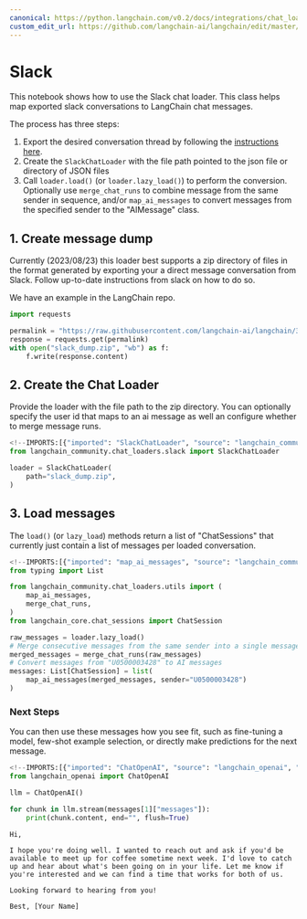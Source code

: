 ```yaml
---
canonical: https://python.langchain.com/v0.2/docs/integrations/chat_loaders/slack/
custom_edit_url: https://github.com/langchain-ai/langchain/edit/master/docs/docs/integrations/chat_loaders/slack.ipynb
---
```


# Slack

This notebook shows how to use the Slack chat loader. This class helps map exported slack conversations to LangChain chat messages.

The process has three steps:
1. Export the desired conversation thread by following the [instructions here](https://slack.com/help/articles/1500001548241-Request-to-export-all-conversations).
2. Create the `SlackChatLoader` with the file path pointed to the json file or directory of JSON files
3. Call `loader.load()` (or `loader.lazy_load()`) to perform the conversion. Optionally use `merge_chat_runs` to combine message from the same sender in sequence, and/or `map_ai_messages` to convert messages from the specified sender to the "AIMessage" class.

## 1. Create message dump

Currently (2023/08/23) this loader best supports a zip directory of files in the format generated by exporting your a direct message conversation from Slack. Follow up-to-date instructions from slack on how to do so.

We have an example in the LangChain repo.

```python
import requests

permalink = "https://raw.githubusercontent.com/langchain-ai/langchain/342087bdfa3ac31d622385d0f2d09cf5e06c8db3/libs/langchain/tests/integration_tests/examples/slack_export.zip"
response = requests.get(permalink)
with open("slack_dump.zip", "wb") as f:
    f.write(response.content)
```

## 2. Create the Chat Loader

Provide the loader with the file path to the zip directory. You can optionally specify the user id that maps to an ai message as well an configure whether to merge message runs.

```python
<!--IMPORTS:[{"imported": "SlackChatLoader", "source": "langchain_community.chat_loaders.slack", "docs": "https://api.python.langchain.com/en/latest/chat_loaders/langchain_community.chat_loaders.slack.SlackChatLoader.html", "title": "Slack"}]-->
from langchain_community.chat_loaders.slack import SlackChatLoader
```

```python
loader = SlackChatLoader(
    path="slack_dump.zip",
)
```

## 3. Load messages

The `load()` (or `lazy_load`) methods return a list of "ChatSessions" that currently just contain a list of messages per loaded conversation.

```python
<!--IMPORTS:[{"imported": "map_ai_messages", "source": "langchain_community.chat_loaders.utils", "docs": "https://api.python.langchain.com/en/latest/chat_loaders/langchain_community.chat_loaders.utils.map_ai_messages.html", "title": "Slack"}, {"imported": "merge_chat_runs", "source": "langchain_community.chat_loaders.utils", "docs": "https://api.python.langchain.com/en/latest/chat_loaders/langchain_community.chat_loaders.utils.merge_chat_runs.html", "title": "Slack"}, {"imported": "ChatSession", "source": "langchain_core.chat_sessions", "docs": "https://api.python.langchain.com/en/latest/chat_sessions/langchain_core.chat_sessions.ChatSession.html", "title": "Slack"}]-->
from typing import List

from langchain_community.chat_loaders.utils import (
    map_ai_messages,
    merge_chat_runs,
)
from langchain_core.chat_sessions import ChatSession

raw_messages = loader.lazy_load()
# Merge consecutive messages from the same sender into a single message
merged_messages = merge_chat_runs(raw_messages)
# Convert messages from "U0500003428" to AI messages
messages: List[ChatSession] = list(
    map_ai_messages(merged_messages, sender="U0500003428")
)
```

### Next Steps

You can then use these messages how you see fit, such as fine-tuning a model, few-shot example selection, or directly make predictions for the next message. 

```python
<!--IMPORTS:[{"imported": "ChatOpenAI", "source": "langchain_openai", "docs": "https://api.python.langchain.com/en/latest/chat_models/langchain_openai.chat_models.base.ChatOpenAI.html", "title": "Slack"}]-->
from langchain_openai import ChatOpenAI

llm = ChatOpenAI()

for chunk in llm.stream(messages[1]["messages"]):
    print(chunk.content, end="", flush=True)
```
```output
Hi, 

I hope you're doing well. I wanted to reach out and ask if you'd be available to meet up for coffee sometime next week. I'd love to catch up and hear about what's been going on in your life. Let me know if you're interested and we can find a time that works for both of us. 

Looking forward to hearing from you!

Best, [Your Name]
```